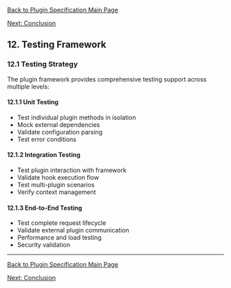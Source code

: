 
[Back to Plugin Specification Main Page](../plugin-framework-specification.md)

[Next: Conclusion](./conclusion.md)

## 12. Testing Framework

### 12.1 Testing Strategy

The plugin framework provides comprehensive testing support across multiple levels:

#### 12.1.1 Unit Testing
- Test individual plugin methods in isolation
- Mock external dependencies
- Validate configuration parsing
- Test error conditions

#### 12.1.2 Integration Testing
- Test plugin interaction with framework
- Validate hook execution flow
- Test multi-plugin scenarios
- Verify context management

#### 12.1.3 End-to-End Testing
- Test complete request lifecycle
- Validate external plugin communication
- Performance and load testing
- Security validation

---

[Back to Plugin Specification Main Page](../plugin-framework-specification.md)

[Next: Conclusion](./conclusion.md)